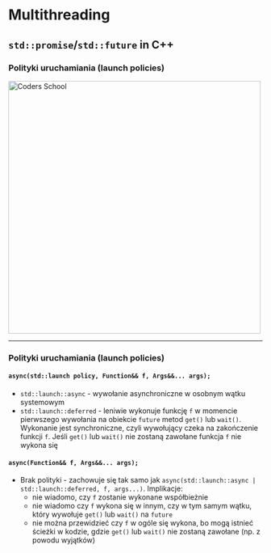 <!-- .slide: data-background="#111111" -->

# Multithreading

## `std::promise`/`std::future` in C++

### Polityki uruchamiania (launch policies)

<a href="https://coders.school">
    <img width="500" data-src="../coders_school_logo.png" alt="Coders School" class="plain">
</a>

___
<!-- .slide: style="font-size: .96em" -->

### Polityki uruchamiania (launch policies)

#### `async(std::launch policy, Function&& f, Args&&... args);` <!-- .element: class="fragment fade-in" -->

* <!-- .element: class="fragment fade-in" --> <code>std::launch::async</code> - wywołanie asynchroniczne w osobnym wątku systemowym
* <!-- .element: class="fragment fade-in" --> <code>std::launch::deferred</code> - leniwie wykonuje funkcję <code>f</code> w momencie pierwszego wywołania na obiekcie <code>future</code> metod <code>get()</code> lub <code>wait()</code>. Wykonanie jest synchroniczne, czyli wywołujący czeka na zakończenie funkcji <code>f</code>. Jeśli <code>get()</code> lub <code>wait()</code> nie zostaną zawołane funkcja <code>f</code> nie wykona się

#### `async(Function&& f, Args&&... args);` <!-- .element: class="fragment fade-in" -->

* <!-- .element: class="fragment fade-in" --> Brak polityki - zachowuje się tak samo jak <code>async(std::launch::async | std::launch::deferred, f, args...)</code>. Implikacje:
  * <!-- .element: class="fragment fade-in" --> nie wiadomo, czy <code>f</code> zostanie wykonane współbieżnie
  * <!-- .element: class="fragment fade-in" --> nie wiadomo czy <code>f</code> wykona się w innym, czy w tym samym wątku, który wywołuje <code>get()</code> lub <code>wait()</code> na <code>future</code>
  * <!-- .element: class="fragment fade-in" --> nie można przewidzieć czy <code>f</code> w ogóle się wykona, bo mogą istnieć ścieżki w kodzie, gdzie <code>get()</code> lub <code>wait()</code> nie zostaną zawołane (np. z powodu wyjątków)